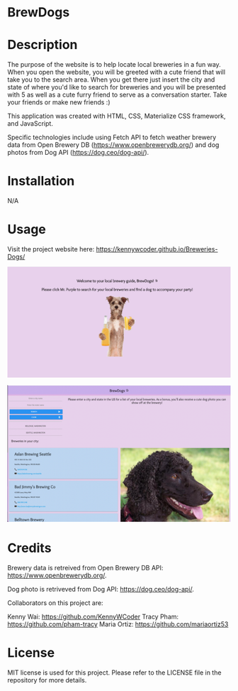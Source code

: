# BrewDogs

# Description

The purpose of the website is to help locate local breweries in a fun way. When you open the website, you will be greeted with a cute friend that will take you to the search area. When you get there just insert the city and state of where you'd like to search for breweries and you will be presented with 5 as well as a cute furry friend to serve as a conversation starter. Take your friends or make new friends :)

This application was created with HTML, CSS, Materialize CSS framework, and JavaScript.

Specific technologies include using Fetch API to fetch weather brewery data from Open Brewery DB (https://www.openbrewerydb.org/) and dog photos from Dog API (https://dog.ceo/dog-api/).

# Installation

N/A

# Usage

Visit the project website here: https://kennywcoder.github.io/Breweries-Dogs/

![BrewDogs welcome page](asset/images/BrewDogs%20welcome%20page%20screenshot.png)

![BrewDogs search page](asset/images/BrewDogs%20screenshot.png)

# Credits

Brewery data is retreived from Open Brewery DB API: https://www.openbrewerydb.org/.

Dog photo is retriveved from Dog API: https://dog.ceo/dog-api/.

Collaborators on this project are:

Kenny Wai: https://github.com/KennyWCoder
Tracy Pham: https://github.com/pham-tracy
Maria Ortiz: https://github.com/mariaortiz53

# License

MIT license is used for this project. Please refer to the LICENSE file in the repository for more details.
